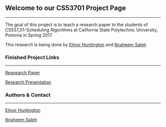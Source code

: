## Welcome to our CS53701 Project Page
* * *
The goal of this project is to teach a research paper to the students of CS537_01-Scheduling Algorithms at California State Polytechnic University, Pomona in Spring 2017.

This research is being done by [Elinor Huntington](eahuntington@cpp.edu) and [Ibraheem Saleh](iysaleh@cpp.edu)

### Finished Project Links
* * *

[Reasearch Paper](https://github.com/iysaleh/cs537-ProjectRepository-SH/raw/master/AClassificationofReal-TimeMultiprocessorSchedulingProblemsandAlgorithms.docx)

[Research Presentation](https://github.com/iysaleh/cs537-ProjectRepository-SH/raw/master/HuntintonSaleh_Ch30_CategorizationOfRealTimeMultiprocSchedProbs_Finalized.pptx)

### Authors & Contact
* * *
[Elinor Huntington](eahuntington@cpp.edu)

[Ibraheem Saleh](iysaleh@cpp.edu)
